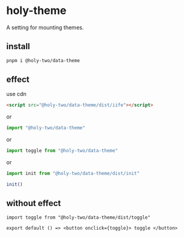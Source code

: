# holy-theme

A setting for mounting themes.

## install

```bash
pnpm i @holy-two/data-theme
```

## effect

use cdn

```html
<script src="@holy-two/data-theme/dist/iife"></script>
```

or

```ts
import "@holy-two/data-theme"
```

or

```ts
import toggle from "@holy-two/data-theme"
```

or

```ts
import init from "@holy-two/data-theme/dist/init"

init()
```

## without effect

```tsx
import toggle from "@holy-two/data-theme/dist/toggle"

export default () => <button onclick={toggle}> toggle </button>
```
